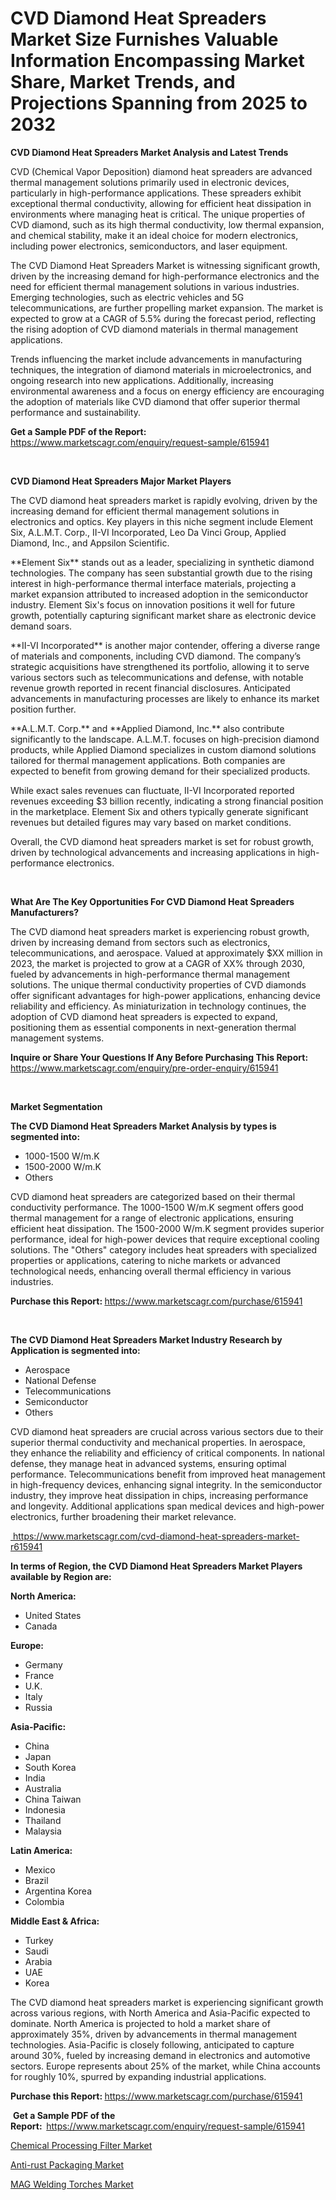 <p><h1>CVD Diamond Heat Spreaders Market Size Furnishes Valuable Information Encompassing Market Share, Market Trends, and Projections Spanning from 2025 to 2032</h1></p><p><strong>CVD Diamond Heat Spreaders Market Analysis and Latest Trends</strong></p>
<p><p>CVD (Chemical Vapor Deposition) diamond heat spreaders are advanced thermal management solutions primarily used in electronic devices, particularly in high-performance applications. These spreaders exhibit exceptional thermal conductivity, allowing for efficient heat dissipation in environments where managing heat is critical. The unique properties of CVD diamond, such as its high thermal conductivity, low thermal expansion, and chemical stability, make it an ideal choice for modern electronics, including power electronics, semiconductors, and laser equipment.</p><p>The CVD Diamond Heat Spreaders Market is witnessing significant growth, driven by the increasing demand for high-performance electronics and the need for efficient thermal management solutions in various industries. Emerging technologies, such as electric vehicles and 5G telecommunications, are further propelling market expansion. The market is expected to grow at a CAGR of 5.5% during the forecast period, reflecting the rising adoption of CVD diamond materials in thermal management applications.</p><p>Trends influencing the market include advancements in manufacturing techniques, the integration of diamond materials in microelectronics, and ongoing research into new applications. Additionally, increasing environmental awareness and a focus on energy efficiency are encouraging the adoption of materials like CVD diamond that offer superior thermal performance and sustainability.</p></p>
<p><strong>Get a Sample PDF of the Report:&nbsp;</strong> <a href="https://www.marketscagr.com/enquiry/request-sample/615941?utm_campaign=2136&utm_medium=2&utm_source=Github&utm_content=ia&utm_term=23032025&utm_id=cvd-diamond-heat-spreaders">https://www.marketscagr.com/enquiry/request-sample/615941</a></p>
<p>&nbsp;</p>
<p><strong>CVD Diamond Heat Spreaders Major Market Players</strong></p>
<p><p>The CVD diamond heat spreaders market is rapidly evolving, driven by the increasing demand for efficient thermal management solutions in electronics and optics. Key players in this niche segment include Element Six, A.L.M.T. Corp., II-VI Incorporated, Leo Da Vinci Group, Applied Diamond, Inc., and Appsilon Scientific.</p><p>**Element Six** stands out as a leader, specializing in synthetic diamond technologies. The company has seen substantial growth due to the rising interest in high-performance thermal interface materials, projecting a market expansion attributed to increased adoption in the semiconductor industry. Element Six's focus on innovation positions it well for future growth, potentially capturing significant market share as electronic device demand soars.</p><p>**II-VI Incorporated** is another major contender, offering a diverse range of materials and components, including CVD diamond. The company’s strategic acquisitions have strengthened its portfolio, allowing it to serve various sectors such as telecommunications and defense, with notable revenue growth reported in recent financial disclosures. Anticipated advancements in manufacturing processes are likely to enhance its market position further.</p><p>**A.L.M.T. Corp.** and **Applied Diamond, Inc.** also contribute significantly to the landscape. A.L.M.T. focuses on high-precision diamond products, while Applied Diamond specializes in custom diamond solutions tailored for thermal management applications. Both companies are expected to benefit from growing demand for their specialized products.</p><p>While exact sales revenues can fluctuate, II-VI Incorporated reported revenues exceeding $3 billion recently, indicating a strong financial position in the marketplace. Element Six and others typically generate significant revenues but detailed figures may vary based on market conditions.</p><p>Overall, the CVD diamond heat spreaders market is set for robust growth, driven by technological advancements and increasing applications in high-performance electronics.</p></p>
<p>&nbsp;</p>
<p><strong>What Are The Key Opportunities For CVD Diamond Heat Spreaders Manufacturers?</strong></p>
<p><p>The CVD diamond heat spreaders market is experiencing robust growth, driven by increasing demand from sectors such as electronics, telecommunications, and aerospace. Valued at approximately $XX million in 2023, the market is projected to grow at a CAGR of XX% through 2030, fueled by advancements in high-performance thermal management solutions. The unique thermal conductivity properties of CVD diamonds offer significant advantages for high-power applications, enhancing device reliability and efficiency. As miniaturization in technology continues, the adoption of CVD diamond heat spreaders is expected to expand, positioning them as essential components in next-generation thermal management systems.</p></p>
<p><strong>Inquire or Share Your Questions If Any Before Purchasing This Report:</strong> <a href="https://www.marketscagr.com/enquiry/pre-order-enquiry/615941?utm_campaign=2136&utm_medium=2&utm_source=Github&utm_content=ia&utm_term=23032025&utm_id=cvd-diamond-heat-spreaders">https://www.marketscagr.com/enquiry/pre-order-enquiry/615941</a></p>
<p>&nbsp;</p>
<p><strong>Market Segmentation</strong></p>
<p><strong>The CVD Diamond Heat Spreaders Market Analysis by types is segmented into:</strong></p>
<p><ul><li>1000-1500 W/m.K</li><li>1500-2000 W/m.K</li><li>Others</li></ul></p>
<p><p>CVD diamond heat spreaders are categorized based on their thermal conductivity performance. The 1000-1500 W/m.K segment offers good thermal management for a range of electronic applications, ensuring efficient heat dissipation. The 1500-2000 W/m.K segment provides superior performance, ideal for high-power devices that require exceptional cooling solutions. The "Others" category includes heat spreaders with specialized properties or applications, catering to niche markets or advanced technological needs, enhancing overall thermal efficiency in various industries.</p></p>
<p><strong>Purchase this Report:&nbsp;</strong><a href="https://www.marketscagr.com/purchase/615941?utm_campaign=2136&utm_medium=2&utm_source=Github&utm_content=ia&utm_term=23032025&utm_id=cvd-diamond-heat-spreaders">https://www.marketscagr.com/purchase/615941</a></p>
<p>&nbsp;</p>
<p><strong>The CVD Diamond Heat Spreaders Market Industry Research by Application is segmented into:</strong></p>
<p><ul><li>Aerospace</li><li>National Defense</li><li>Telecommunications</li><li>Semiconductor</li><li>Others</li></ul></p>
<p><p>CVD diamond heat spreaders are crucial across various sectors due to their superior thermal conductivity and mechanical properties. In aerospace, they enhance the reliability and efficiency of critical components. In national defense, they manage heat in advanced systems, ensuring optimal performance. Telecommunications benefit from improved heat management in high-frequency devices, enhancing signal integrity. In the semiconductor industry, they improve heat dissipation in chips, increasing performance and longevity. Additional applications span medical devices and high-power electronics, further broadening their market relevance.</p></p>
<p><a href="https://www.marketscagr.com/cvd-diamond-heat-spreaders-market-r615941?utm_campaign=2136&utm_medium=2&utm_source=Github&utm_content=ia&utm_term=23032025&utm_id=cvd-diamond-heat-spreaders">&nbsp;https://www.marketscagr.com/cvd-diamond-heat-spreaders-market-r615941</a></p>
<p><strong>In terms of Region, the CVD Diamond Heat Spreaders Market Players available by Region are:</strong></p>
<p>
    <p> <strong> North America: </strong>
        <ul>
            <li>United States</li>
            <li>Canada</li>
        </ul>
        </p> 
    <p> <strong> Europe: </strong>
        <ul>
            <li>Germany</li>
            <li>France</li>
            <li>U.K.</li>
            <li>Italy</li>
            <li>Russia</li>
        </ul>
        </p> 
    <p> <strong> Asia-Pacific: </strong>
        <ul>
            <li>China</li>
            <li>Japan</li>
            <li>South Korea</li>
            <li>India</li>
            <li>Australia</li>
            <li>China Taiwan</li>
            <li>Indonesia</li>
            <li>Thailand</li>
            <li>Malaysia</li>
        </ul>
        </p> 
    <p> <strong> Latin America: </strong>
        <ul>
            <li>Mexico</li>
            <li>Brazil</li>
            <li>Argentina Korea</li>
            <li>Colombia</li>
        </ul>
        </p> 
    <p> <strong> Middle East & Africa: </strong>
        <ul>
            <li>Turkey</li>
            <li>Saudi</li>
            <li>Arabia</li>
            <li>UAE</li>
            <li>Korea</li>
        </ul>
    </p>
    </p>
<p><p>The CVD diamond heat spreaders market is experiencing significant growth across various regions, with North America and Asia-Pacific expected to dominate. North America is projected to hold a market share of approximately 35%, driven by advancements in thermal management technologies. Asia-Pacific is closely following, anticipated to capture around 30%, fueled by increasing demand in electronics and automotive sectors. Europe represents about 25% of the market, while China accounts for roughly 10%, spurred by expanding industrial applications.</p></p>
<p><strong>Purchase this Report: </strong><a href="https://www.marketscagr.com/purchase/615941?utm_campaign=2136&utm_medium=2&utm_source=Github&utm_content=ia&utm_term=23032025&utm_id=cvd-diamond-heat-spreaders">https://www.marketscagr.com/purchase/615941</a></p>
<p>&nbsp;<strong>Get a Sample PDF of the Report:&nbsp;&nbsp;</strong><a href="https://www.marketscagr.com/enquiry/request-sample/615941?utm_campaign=2136&utm_medium=2&utm_source=Github&utm_content=ia&utm_term=23032025&utm_id=cvd-diamond-heat-spreaders">https://www.marketscagr.com/enquiry/request-sample/615941</a></p>
<p><strong></strong></p>
<p><p><a href="https://github.com/tona7vba/Market-Research-Report-List-1/blob/main/chemical-processing-filter-market.md?utm_campaign=2136&utm_medium=2&utm_source=Github&utm_content=ia&utm_term=23032025&utm_id=cvd-diamond-heat-spreaders">Chemical Processing Filter Market</a></p><p><a href="https://github.com/dringals/Market-Research-Report-List-6/blob/main/anti-rust-packaging-market.md?utm_campaign=2136&utm_medium=2&utm_source=Github&utm_content=ia&utm_term=23032025&utm_id=cvd-diamond-heat-spreaders">Anti-rust Packaging Market</a></p><p><a href="https://github.com/krookplier6h/Market-Research-Report-List-1/blob/main/mag-welding-torches-market.md?utm_campaign=2136&utm_medium=2&utm_source=Github&utm_content=ia&utm_term=23032025&utm_id=cvd-diamond-heat-spreaders">MAG Welding Torches Market</a></p></p>